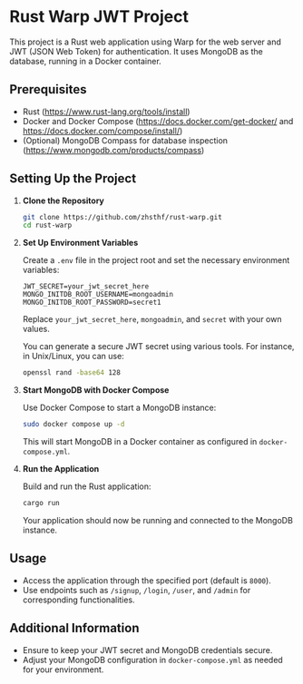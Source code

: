 
# Rust Warp JWT Project

This project is a Rust web application using Warp for the web server and JWT (JSON Web Token) for authentication. It uses MongoDB as the database, running in a Docker container.

## Prerequisites

- Rust (https://www.rust-lang.org/tools/install)
- Docker and Docker Compose (https://docs.docker.com/get-docker/ and https://docs.docker.com/compose/install/)
- (Optional) MongoDB Compass for database inspection (https://www.mongodb.com/products/compass)

## Setting Up the Project

1. **Clone the Repository**

   ```bash
   git clone https://github.com/zhsthf/rust-warp.git
   cd rust-warp
   ```

2. **Set Up Environment Variables**

   Create a `.env` file in the project root and set the necessary environment variables:

   ```plaintext
   JWT_SECRET=your_jwt_secret_here
   MONGO_INITDB_ROOT_USERNAME=mongoadmin
   MONGO_INITDB_ROOT_PASSWORD=secret1
   ```

   Replace `your_jwt_secret_here`, `mongoadmin`, and `secret` with your own values. 

   You can generate a secure JWT secret using various tools. For instance, in Unix/Linux, you can use:

   ```bash
   openssl rand -base64 128
   ```

3. **Start MongoDB with Docker Compose**

   Use Docker Compose to start a MongoDB instance:

   ```bash
   sudo docker compose up -d
   ```

   This will start MongoDB in a Docker container as configured in `docker-compose.yml`.

4. **Run the Application**

   Build and run the Rust application:

   ```bash
   cargo run
   ```

   Your application should now be running and connected to the MongoDB instance.

## Usage

- Access the application through the specified port (default is `8000`).
- Use endpoints such as `/signup`, `/login`, `/user`, and `/admin` for corresponding functionalities.

## Additional Information

- Ensure to keep your JWT secret and MongoDB credentials secure.
- Adjust your MongoDB configuration in `docker-compose.yml` as needed for your environment.
